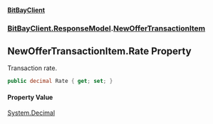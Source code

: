 #### [BitBayClient](./index.md 'index')
### [BitBayClient.ResponseModel](./BitBayClient-ResponseModel.md 'BitBayClient.ResponseModel').[NewOfferTransactionItem](./BitBayClient-ResponseModel-NewOfferTransactionItem.md 'BitBayClient.ResponseModel.NewOfferTransactionItem')
## NewOfferTransactionItem.Rate Property
Transaction rate.  
```csharp
public decimal Rate { get; set; }
```
#### Property Value
[System.Decimal](https://docs.microsoft.com/en-us/dotnet/api/System.Decimal 'System.Decimal')  
